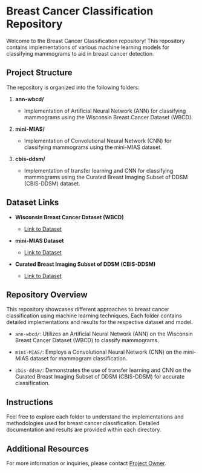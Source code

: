 # Breast Cancer Classification Repository

Welcome to the Breast Cancer Classification repository! This repository contains implementations of various machine learning models for classifying mammograms to aid in breast cancer detection.

## Project Structure

The repository is organized into the following folders:

1. **ann-wbcd/**
   - Implementation of Artificial Neural Network (ANN) for classifying mammograms using the Wisconsin Breast Cancer Dataset (WBCD).

2. **mini-MIAS/**
   - Implementation of Convolutional Neural Network (CNN) for classifying mammograms using the mini-MIAS dataset.

3. **cbis-ddsm/**
   - Implementation of transfer learning and CNN for classifying mammograms using the Curated Breast Imaging Subset of DDSM (CBIS-DDSM) dataset.

## Dataset Links

- **Wisconsin Breast Cancer Dataset (WBCD)**
  - [Link to Dataset](https://www.kaggle.com/datasets/uciml/breast-cancer-wisconsin-data)

- **mini-MIAS Dataset**
  - [Link to Dataset](https://www.kaggle.com/datasets/kmader/mias-mammography)

- **Curated Breast Imaging Subset of DDSM (CBIS-DDSM)**
  - [Link to Dataset](https://www.kaggle.com/datasets/awsaf49/cbis-ddsm-breast-cancer-image-dataset)

## Repository Overview

This repository showcases different approaches to breast cancer classification using machine learning techniques. Each folder contains detailed implementations and results for the respective dataset and model.

- `ann-wbcd/`: Utilizes an Artificial Neural Network (ANN) on the Wisconsin Breast Cancer Dataset (WBCD) to classify mammograms.

- `mini-MIAS/`: Employs a Convolutional Neural Network (CNN) on the mini-MIAS dataset for mammogram classification.

- `cbis-ddsm/`: Demonstrates the use of transfer learning and CNN on the Curated Breast Imaging Subset of DDSM (CBIS-DDSM) for accurate classification.

## Instructions

Feel free to explore each folder to understand the implementations and methodologies used for breast cancer classification. Detailed documentation and results are provided within each directory.

## Additional Resources

For more information or inquiries, please contact [Project Owner](mailto:saumay123sj@gmail.com).
